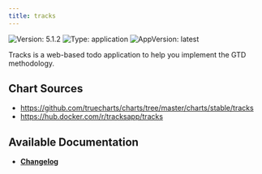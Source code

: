 ```yaml
---
title: tracks
---
```


![Version: 5.1.2](https://img.shields.io/badge/Version-5.1.2-informational?style=flat-square) ![Type: application](https://img.shields.io/badge/Type-application-informational?style=flat-square) ![AppVersion: latest](https://img.shields.io/badge/AppVersion-latest-informational?style=flat-square)

Tracks is a web-based todo application to help you implement the GTD methodology. 

## Chart Sources

- https://github.com/truecharts/charts/tree/master/charts/stable/tracks
- https://hub.docker.com/r/tracksapp/tracks

## Available Documentation

- [**Changelog**](./CHANGELOG.md)
